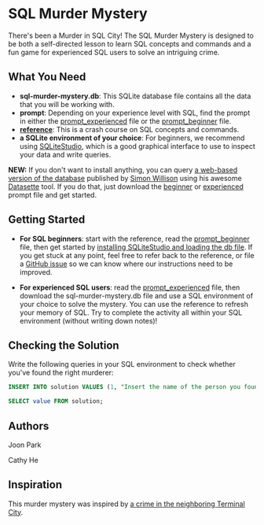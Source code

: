 # SQL Murder Mystery

There's been a Murder in SQL City! The SQL Murder Mystery is designed to be both a self-directed lesson to learn SQL concepts and commands and a fun game for experienced SQL users to solve an intriguing crime.

## What You Need
* **sql-murder-mystery.db**: This SQLite database file contains all the data that you will be working with.
* **prompt**: Depending on your experience level with SQL, find the prompt in either the [prompt_experienced](https://github.com/NUKnightLab/sql-mysteries/blob/master/prompt_experienced.pdf) file or the [prompt_beginner](https://github.com/NUKnightLab/sql-mysteries/blob/master/prompt_beginner.pdf) file.
* **[reference](https://github.com/NUKnightLab/sql-mysteries/blob/master/reference.pdf)**: This is a crash course on SQL concepts and commands.
* **a SQLite environment of your choice**: For beginners, we recommend using [SQLiteStudio](https://sqlitestudio.pl/index.rvt), which is a good graphical interface to use to inspect your data and write queries.

**NEW:** If you don't want to install anything, you can query [a web-based version of the database](https://sql-murder-mystery.datasette.io/sql-murder-mystery) published by [Simon Willison](https://simonwillison.net/) using his awesome [Datasette](https://datasette.readthedocs.io/) tool. If you do that, just download the  [beginner](https://github.com/NUKnightLab/sql-mysteries/blob/master/prompt_beginner.pdf) or [experienced](https://github.com/NUKnightLab/sql-mysteries/blob/master/prompt_experienced.pdf) prompt file and get started.

## Getting Started
* **For SQL beginners**: start with the reference, read the [prompt_beginner](https://github.com/NUKnightLab/sql-mysteries/blob/master/prompt_beginner.pdf) file, then get started by [installing SQLiteStudio and loading the db file](https://github.com/NUKnightLab/sql-mysteries/blob/master/sqlite_studio.pdf). If you get stuck at any point, feel free to refer back to the reference, or file a [GitHub issue](https://github.com/NUKnightLab/sql-mysteries/issues) so we can know where our instructions need to be improved.

* **For experienced SQL users**: read the [prompt_experienced](https://github.com/NUKnightLab/sql-mysteries/blob/master/prompt_experienced.pdf) file, then download the sql-murder-mystery.db file and use a SQL environment of your choice to solve the mystery. You can use the reference to refresh your memory of SQL. Try to complete the activity all within your SQL environment (without writing down notes)!


## Checking the Solution
Write the following queries in your SQL environment to check whether you've found the right murderer:

```SQL
INSERT INTO solution VALUES (1, "Insert the name of the person you found here");

SELECT value FROM solution;
```


## Authors
Joon Park

Cathy He

## Inspiration
This murder mystery was inspired by [a crime in the neighboring Terminal City](https://github.com/veltman/clmystery "command-line murder mystery").
